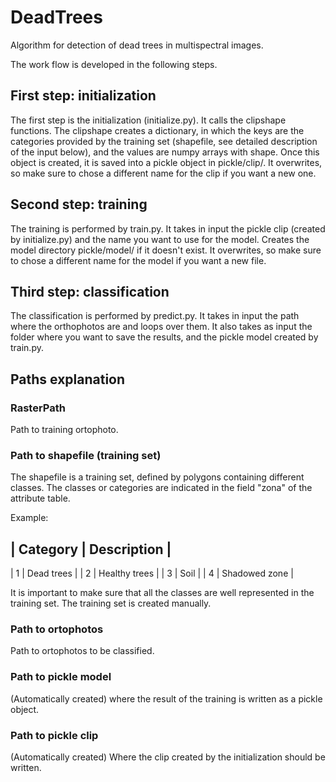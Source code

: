 # DeadTrees

Algorithm for detection of dead trees in multispectral images.

The work flow is developed in the following steps.


## First step: initialization

The first step is the initialization (initialize.py). It calls the clipshape
functions. The clipshape creates a dictionary, in which the keys are the
categories provided by the training set (shapefile, see detailed description of
the input below), and the values are numpy arrays with shape.
Once this object is created, it is saved into a pickle object in pickle/clip/.
It overwrites, so make sure to chose a different name for the clip if you want a
new one.

## Second step: training

The training is performed by train.py. It takes in input the pickle clip (created
by initialize.py) and the name you want to use for the model. Creates the model
directory pickle/model/ if it doesn't exist. It overwrites, so make sure to
chose a different name for the model if you want a new file.

## Third step: classification
The classification is performed by predict.py. It takes in input the path where
the orthophotos are and loops over them. It also takes as input the folder where
you want to save the results, and the pickle model created by train.py.

## Paths explanation

### RasterPath
Path to training ortophoto.

### Path to shapefile (training set)
The shapefile is a training set, defined by polygons containing different classes.
The classes or categories are indicated in the field "zona" of the attribute
table.

Example:

| Category  | Description   |
-----------------------------
| 1         | Dead trees    |
| 2         | Healthy trees |
| 3         | Soil          |
| 4         | Shadowed zone |

It is important to make sure that all the classes are well represented in the
training set. The training set is created manually.

### Path to ortophotos
Path to ortophotos to be classified.

### Path to pickle model
(Automatically created) where the result of the training is written as a pickle
object.

### Path to pickle clip
(Automatically created) Where the clip created by the initialization should be
written.
